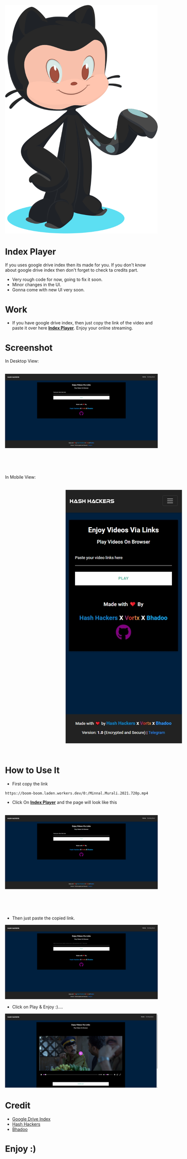 <img src="base-octocat.svg">

# **Index Player**
If you uses google drive index then its made for you. If you don't know about google drive index then don't forget to check ta credits part.

- Very rough code for now, going to fix it soon.
- Minor changes in the UI.
- Gonna come with new UI very soon.

# **Work**
- If you have google drive index, then just copy the link of the video and paste it over here <a href="https://vortx-player.netlify.app" target="_blank"> <b>Index Player</b></a>. Enjoy your online streaming.

# **Screenshot**
In Desktop View:

<img src="img.jpg" style="margin-top:20px; margin-bottom:70px;">

In Mobile View:

<img src="img2.jpg" style="margin-top:20px; margin-bottom:30px;margin-left:200px;">

# **How to Use It**
- First copy the link 
```
https://boom-boom.laden.workers.dev/0:/Minnal.Murali.2021.720p.mp4
``` 

- Click On <a href="https://vortx-player.netlify.app"><b>Index Player</b></a> and the page will look like this



<img src="img.jpg" style="margin-top:20px; margin-bottom:70px;">

- Then just paste the copied link.


<img src="img3.jpg">


- Click on Play & Enjoy :)....

<img src="img4.jpg">

# **Credit**
- <a href="https://gitlab.com/GoogleDriveIndex/Google-Drive-Index"> Google Drive Index </a>
- <a href="https://telegram.dog/HashHackers"> Hash Hackers</a>
- <a href="https://twitter.com/ParveenBhadoo"> Bhadoo </a>


# **Enjoy :)**
